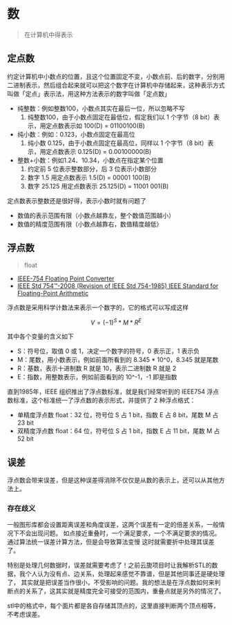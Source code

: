 # 数
> 在计算机中得表示

## 定点数

约定计算机中小数点的位置，且这个位置固定不变，小数点前、后的数字，分别用二进制表示，然后组合起来就可以把这个数字在计算机中存储起来，这种表示方式叫做「定点」表示法，用这种方法表示的数字叫做「定点数」

- 纯整数：例如整数100，小数点其实在最后一位，所以忽略不写
  1. 纯整数100，由于小数点固定在最低位，假定我们以 1 个字节（8 bit）表示，用定点数表示如 100(D) = 01100100(B)
- 纯小数：例如：0.123，小数点固定在最高位
  1. 纯小数 0.125，由于小数点固定在最高位，同样以 1 个字节（8 bit）表示，用定点数表示 0.125(D) = 0.00100000(B)
- 整数+小数：例如1.24、10.34，小数点在指定某个位置
  1. 约定前 5 位表示整数部分，后 3 位表示小数部分
  2. 数字 1.5 用定点数表示 1.5(D) = 00001 100(B)
  3. 数字 25.125 用定点数表示 25.125(D) = 11001 001(B)

定点数表示整数还是很好得，表示小数时就有问题了
- 数值的表示范围有限（小数点越靠左，整个数值范围越小）
- 数值的精度范围有限（小数点越靠右，数值精度越低）


## 浮点数
> float
- [IEEE-754 Floating Point Converter](https://www.h-schmidt.net/FloatConverter/IEEE754.html)
- [IEEE Std 754™-2008 (Revision of IEEE Std 754-1985) IEEE Standard for Floating-Point Arithmetic](http://www.dsc.ufcg.edu.br/~cnum/modulos/Modulo2/IEEE754_2008.pdf)

浮点数是采用科学计数法来表示一个数字的，它的格式可以写成这样

$$
V = (-1)^S * M * R^E
$$

其中各个变量的含义如下
- S：符号位，取值 0 或 1，决定一个数字的符号，0 表示正，1 表示负
- M：尾数，用小数表示，例如前面所看到的 8.345 * 10^0，8.345 就是尾数
- R：基数，表示十进制数 R 就是 10，表示二进制数 R 就是 2
- E：指数，用整数表示，例如前面看到的 10^-1，-1 即是指数

直到1985年，IEEE 组织推出了浮点数标准，就是我们经常听到的 IEEE754 浮点数标准，这个标准统一了浮点数的表示形式，并提供了 2 种浮点格式：
- 单精度浮点数 float：32 位，符号位 S 占 1 bit，指数 E 占 8 bit，尾数 M 占 23 bit
- 双精度浮点数 float：64 位，符号位 S 占 1 bit，指数 E 占 11 bit，尾数 M 占 52 bit


## 误差
浮点数会带来误差，但是这种误差得消除不仅仅是从数的表示上，还可以从其他方法上。

### 存在歧义
一般图形库都会设置距离误差和角度误差，这两个误差有一定的倍差关系，一般情况下不会出现问题。
如点接近重叠时，一个满足要求，一个不满足要求的情况。通过算法统一误差计算方法，但是会导致算法变慢
这时就需要折中处理其误差了。

特别是处理几何数据时，误差就需要考虑了！之前云旎项目时让我解析STL的数据，我个人认为没有点、边关系，处理起来感觉不靠谱，但是其他同事还是硬处理了，
其实就是把误差当作很小，不受影响的问题。我的想法是在浮点数如何来判断点的关系了，这其实就是精度完全可接受的范围内，重叠点就是另外的情况了。

stl中的格式中，每个面片都是各自存储其顶点的，这里直接判断两个顶点相等，不考虑误差。


